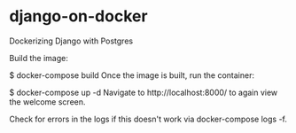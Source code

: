 # django-on-docker
Dockerizing Django with Postgres

Build the image:

$ docker-compose build
Once the image is built, run the container:

$ docker-compose up -d
Navigate to http://localhost:8000/ to again view the welcome screen.

Check for errors in the logs if this doesn't work via docker-compose logs -f.
